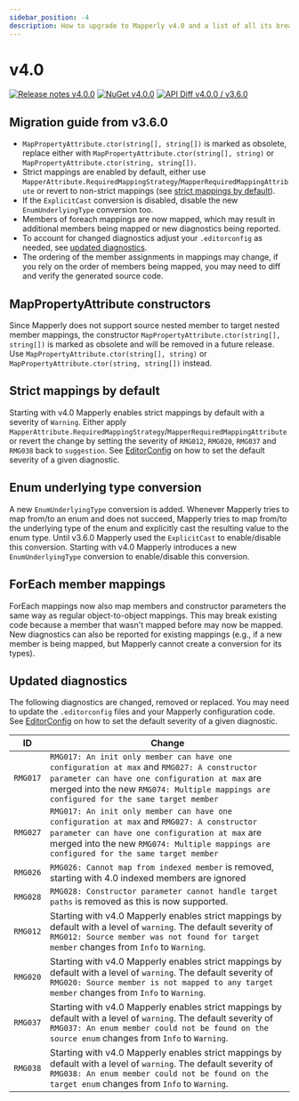 ```yaml
---
sidebar_position: -4
description: How to upgrade to Mapperly v4.0 and a list of all its breaking changes
---
```


# v4.0

[![Release notes v4.0.0](https://img.shields.io/badge/Release_notes-v4.0-green?style=flat-square)](https://github.com/riok/mapperly/releases/tag/v4.0.0)
[![NuGet v4.0.0](https://img.shields.io/badge/NuGet-v4.0-blue?style=flat-square)](https://www.nuget.org/packages/Riok.Mapperly/4.0.0)
[![API Diff v4.0.0 / v3.6.0](https://img.shields.io/badge/API--Diff-v4.0_%2F_v3.6-yellow?style=flat-square)](https://www.fuget.org/packages/Riok.Mapperly/4.0.0/lib/netstandard2.0/diff/3.6.0/)

## Migration guide from v3.6.0

- `MapPropertyAttribute.ctor(string[], string[])` is marked as obsolete, replace either with `MapPropertyAttribute.ctor(string[], string)` or `MapPropertyAttribute.ctor(string, string[])`.
- Strict mappings are enabled by default, either use `MapperAttribute.RequiredMappingStrategy`/`MapperRequiredMappingAttribute` or revert to non-strict mappings (see [strict mappings by default](#strict-mappings-by-default)).
- If the `ExplicitCast` conversion is disabled, disable the new `EnumUnderlyingType` conversion too.
- Members of foreach mappings are now mapped, which may result in additional members being mapped or new diagnostics being reported.
- To account for changed diagnostics adjust your `.editorconfig` as needed, see [updated diagnostics](#updated-diagnostics).
- The ordering of the member assignments in mappings may change, if you rely on the order of members being mapped, you may need to diff and verify the generated source code.

## MapPropertyAttribute constructors

Since Mapperly does not support source nested member to target nested member mappings,
the constructor `MapPropertyAttribute.ctor(string[], string[])` is marked as obsolete
and will be removed in a future release.
Use `MapPropertyAttribute.ctor(string[], string)` or `MapPropertyAttribute.ctor(string, string[])` instead.

## Strict mappings by default

Starting with v4.0 Mapperly enables strict mappings by default with a severity of `Warning`.
Either apply `MapperAttribute.RequiredMappingStrategy`/`MapperRequiredMappingAttribute` or
revert the change by setting the severity of `RMG012`, `RMG020`, `RMG037` and `RMG038` back to `suggestion`.
See [EditorConfig](../configuration/analyzer-diagnostics/index.mdx#editorconfig)
on how to set the default severity of a given diagnostic.

## Enum underlying type conversion

A new `EnumUnderlyingType` conversion is added.
Whenever Mapperly tries to map from/to an enum and does not succeed,
Mapperly tries to map from/to the underlying type of the enum and explicitly cast the resulting value to the enum type.
Until v3.6.0 Mapperly used the `ExplicitCast` to enable/disable this conversion.
Starting with v4.0 Mapperly introduces a new `EnumUnderlyingType` conversion to enable/disable this conversion.

## ForEach member mappings

ForEach mappings now also map members and constructor parameters the same way as regular object-to-object mappings.
This may break existing code because a member that wasn't mapped before may now be mapped.
New diagnostics can also be reported for existing mappings
(e.g., if a new member is being mapped, but Mapperly cannot create a conversion for its types).

## Updated diagnostics

The following diagnostics are changed, removed or replaced.
You may need to update the `.editorconfig` files and your Mapperly configuration code.
See [EditorConfig](../configuration/analyzer-diagnostics/index.mdx#editorconfig)
on how to set the default severity of a given diagnostic.

| ID       | Change                                                                                                                                                                                                                                |
| -------- | ------------------------------------------------------------------------------------------------------------------------------------------------------------------------------------------------------------------------------------- |
| `RMG017` | `RMG017: An init only member can have one configuration at max` and `RMG027: A constructor parameter can have one configuration at max` are merged into the new `RMG074: Multiple mappings are configured for the same target member` |
| `RMG027` | `RMG017: An init only member can have one configuration at max` and `RMG027: A constructor parameter can have one configuration at max` are merged into the new `RMG074: Multiple mappings are configured for the same target member` |
| `RMG026` | `RMG026: Cannot map from indexed member` is removed, starting with 4.0 indexed members are ignored                                                                                                                                    |
| `RMG028` | `RMG028: Constructor parameter cannot handle target paths` is removed as this is now supported.                                                                                                                                       |
| `RMG012` | Starting with v4.0 Mapperly enables strict mappings by default with a level of `warning`. The default severity of `RMG012: Source member was not found for target member` changes from `Info` to `Warning`.                           |
| `RMG020` | Starting with v4.0 Mapperly enables strict mappings by default with a level of `warning`. The default severity of `RMG020: Source member is not mapped to any target member` changes from `Info` to `Warning`.                        |
| `RMG037` | Starting with v4.0 Mapperly enables strict mappings by default with a level of `warning`. The default severity of `RMG037: An enum member could not be found on the source enum` changes from `Info` to `Warning`.                    |
| `RMG038` | Starting with v4.0 Mapperly enables strict mappings by default with a level of `warning`. The default severity of `RMG038: An enum member could not be found on the target enum` changes from `Info` to `Warning`.                    |
